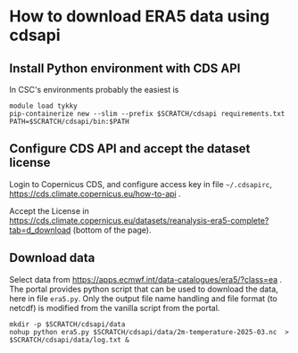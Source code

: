# How to download ERA5 data using cdsapi

## Install Python environment with CDS API

In CSC's environments probably the easiest is

```
module load tykky
pip-containerize new --slim --prefix $SCRATCH/cdsapi requirements.txt
PATH=$SCRATCH/cdsapi/bin:$PATH
```

## Configure CDS API and accept the dataset license

Login to Copernicus CDS, and configure access key in file `~/.cdsapirc`,
https://cds.climate.copernicus.eu/how-to-api .

Accept the License in https://cds.climate.copernicus.eu/datasets/reanalysis-era5-complete?tab=d_download
(bottom of the page).

## Download data

Select data from https://apps.ecmwf.int/data-catalogues/era5/?class=ea . The portal
provides python script that can be used to download the data, here in file `era5.py`.
Only the output file name handling and file format (to netcdf) is modified from
the vanilla script from the portal.

```
mkdir -p $SCRATCH/cdsapi/data
nohup python era5.py $SCRATCH/cdsapi/data/2m-temperature-2025-03.nc  > $SCRATCH/cdsapi/data/log.txt &
```
